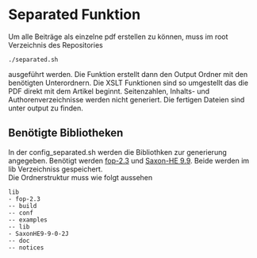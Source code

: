 # Separated Funktion
Um alle Beiträge als einzelne pdf erstellen zu können, muss im root Verzeichnis des Repositories
```
./separated.sh
```
ausgeführt werden.
Die Funktion erstellt dann den Output Ordner mit den benötigten Unterordnern.
Die XSLT Funktionen sind so umgestellt das die PDF direkt mit dem Artikel beginnt. Seitenzahlen, Inhalts- und Authorenverzeichnisse werden nicht generiert.
Die fertigen Dateien sind unter output zu finden.
## Benötigte Bibliotheken
In der config_separated.sh werden die Bibliothken zur generierung angegeben.
Benötigt werden [fop-2.3](https://xmlgraphics.apache.org/fop/download.html) und [Saxon-HE 9.9](http://saxon.sourceforge.net/#F9.9HE).
Beide werden im lib Verzeichniss gespeichert.
<br/>
Die Ordnerstruktur muss wie folgt aussehen
```
lib
- fop-2.3
-- build
-- conf
-- examples
-- lib
- SaxonHE9-9-0-2J
-- doc
-- notices
```

